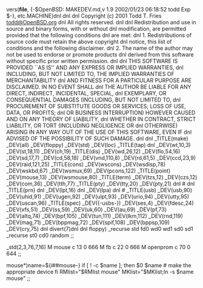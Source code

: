 vers(__file__,
	{-$OpenBSD: MAKEDEV.md,v 1.9 2002/01/23 06:18:52 todd Exp $-},
etc.MACHINE)dnl
dnl
dnl Copyright (c) 2001 Todd T. Fries <todd@OpenBSD.org>
dnl All rights reserved.
dnl
dnl Redistribution and use in source and binary forms, with or without
dnl modification, are permitted provided that the following conditions
dnl are met:
dnl 1. Redistributions of source code must retain the above copyright
dnl    notice, this list of conditions and the following disclaimer.
dnl 2. The name of the author may not be used to endorse or promote products
dnl    derived from this software without specific prior written permission.
dnl
dnl THIS SOFTWARE IS PROVIDED ``AS IS'' AND ANY EXPRESS OR IMPLIED WARRANTIES,
dnl INCLUDING, BUT NOT LIMITED TO, THE IMPLIED WARRANTIES OF MERCHANTABILITY
dnl AND FITNESS FOR A PARTICULAR PURPOSE ARE DISCLAIMED.  IN NO EVENT SHALL
dnl THE AUTHOR BE LIABLE FOR ANY DIRECT, INDIRECT, INCIDENTAL, SPECIAL,
dnl EXEMPLARY, OR CONSEQUENTIAL DAMAGES (INCLUDING, BUT NOT LIMITED TO,
dnl PROCUREMENT OF SUBSTITUTE GOODS OR SERVICES; LOSS OF USE, DATA, OR PROFITS;
dnl OR BUSINESS INTERRUPTION) HOWEVER CAUSED AND ON ANY THEORY OF LIABILITY,
dnl WHETHER IN CONTRACT, STRICT LIABILITY, OR TORT (INCLUDING NEGLIGENCE OR
dnl OTHERWISE) ARISING IN ANY WAY OUT OF THE USE OF THIS SOFTWARE, EVEN IF
dnl ADVISED OF THE POSSIBILITY OF SUCH DAMAGE.
dnl
dnl
_TITLE(make)
_DEV(all)
_DEV(floppy)
_DEV(std)
_DEV(loc)
_TITLE(tap)
dnl _DEV(wt,10,3)
_DEV(st,18,11)
_DEV(ch,19)
_TITLE(dis)
_DEV(wd,26,12)
_DEV(flo,54,16)
_DEV(sd,17,7)
_DEV(cd,58,18)
_DEV(vnd,110,8)
_DEV(rd,61,5)
_DEV(ccd,23,9)
_DEV(raid,121,25)
_TITLE(cons)
_DEV(wscons)
_DEV(wsdisp,78)
_DEV(wskbd,67)
_DEV(wsmux,69)
_DEV(pcons,122)
_TITLE(point)
_DEV(mouse,13)
_DEV(wsmouse,80)
_TITLE(term)
_DEV(tzs,12)
_DEV(czs,12)
_DEV(com,36)
_DEV(tth,77)
_TITLE(pty)
_DEV(tty,20)
_DEV(pty,21)
dnl #
dnl _TITLE(prn)
dnl _DEV(lpt,16)
dnl _DEV(lpa)
dnl #
_TITLE(usb)
_DEV(usb,90)
_DEV(uhid,91)
_DEV(ugen,92)
_DEV(ulpt,93)
_DEV(urio,94)
_DEV(utty,95)
_DEV(uscan,96)
_TITLE(spec)
_DEV({-usbs-})
_DEV(ses,4)
_DEV(fdesc,24)
_DEV(xfs,51)
_DEV(ss,59)
_DEV(uk,60)
_DEV(au,69)
_DEV(pf,73)
_DEV(altq,74)
_DEV(bpf,105)
_DEV(tun,111)
_DEV(lkm,112)
_DEV(rnd,119)
_DEV(mag,71)
_DEV(bppmag,72)
_DEV(spif,108)
_DEV(bppsp,109)
_DEV(cry,75)
dnl
divert(7)dnl
dnl
floppy)
	_recurse std fd0 wd0 wd1 sd0 sd1
	_recurse st0 cd0 random
	;;

_std(2,3,76,7,16)
	M mouse		c 13 0 666
	M fb		c 22 0 666
	M openprom	c 70 0 644
	;;

mouse*)name=${i##mouse-}
	if [ ! -c $name ]; then
		$0 $name	# make the appropriate device
	fi
	RMlist="$RMlist mouse"
	MKlist="$MKlist;ln -s $name mouse"
	;;
